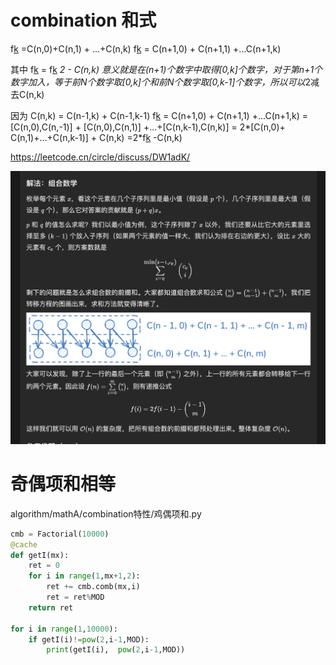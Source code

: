 
# combination 和式

f[k](n) =C(n,0)+C(n,1) + ...+C(n,k)
f[k](n+1) = C(n+1,0) + C(n+1,1) +...C(n+1,k)

其中
f[k](n+1) = f[k](n) *2 - C(n,k)
意义就是在(n+1)个数字中取得[0,k]个数字，对于第n+1个数字加入，等于前N个数字取[0,k]个和前N个数字取[0,k-1]个数字，所以可以*2减去C(n,k)

因为 C(n,k) = C(n-1,k) + C(n-1,k-1)
f[k](n+1) = C(n+1,0) + C(n+1,1) +...C(n+1,k)
          =[C(n,0),C(n,-1)] + [C(n,0),C(n,1)] +...+[C(n,k-1),C(n,k)]
          = 2*[C(n,0)+ C(n,1)+...+C(n,k-1)] + C(n,k)
          =2*f[k](n) -C(n,k)

https://leetcode.cn/circle/discuss/DW1adK/ 

![pic](Screenshot%202025-01-19%20at%2019.48.44.png)

# 奇偶项和相等
algorithm/mathA/combination特性/鸡偶项和.py

```python
cmb = Factorial(10000)
@cache
def getI(mx):
    ret = 0
    for i in range(1,mx+1,2):
        ret += cmb.comb(mx,i)
        ret = ret%MOD 
    return ret

for i in range(1,10000):
    if getI(i)!=pow(2,i-1,MOD):
        print(getI(i),  pow(2,i-1,MOD))
```
